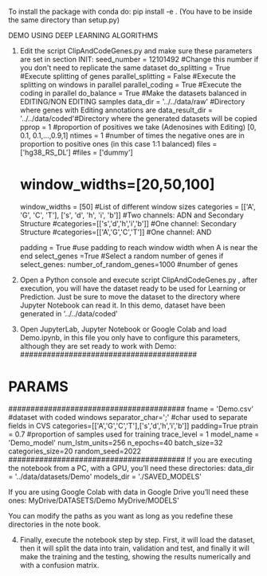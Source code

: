 To install the package with conda do:
pip install -e .
(You have to be inside the same directory than setup.py)

DEMO USING DEEP LEARNING ALGORITHMS
1.	Edit the script    ClipAndCodeGenes.py  and make sure these parameters are set in section INIT:
    seed_number = 12101492 #Change this number if you don't need to replicate the same dataset
    do_splitting = True  #Execute splitting of genes
    parallel_splitting = False #Execute the splitting on windows in parallel
    parallel_coding = True #Execute the coding in parallel
    do_balance = True #Make the datasets balanced in EDITING/NON EDITING samples
    data_dir = '../../data/raw' #Directory where genes with Editing annotations are
    data_result_dir = '../../data/coded'#Directory where the generated datasets will be copied
    pprop = 1 #proportion of positives we take (Adenosines with Editing) [0, 0.1, 0.1,...,0.9,1]
    ntimes = 1 #number of times the negative ones are in proportion to positive ones (in this case 1:1 balanced)
    files = ['hg38_RS_DL']
    #files = ['dummy']
    # window_widths=[20,50,100]
    window_widths = [50] #List of different window sizes
    categories = [['A', 'G', 'C', 'T'], ['s', 'd', 'h', 'i', 'b']] #Two channels: ADN and Secondary Structure
    #categories=[['s','d','h','i','b']] #One channel: Secondary Structure
    #categories=[['A','G','C','T']] #One channel: AND

    padding = True #use padding to reach window width when A is near the end
    select_genes =True #Select a random number of genes 
    if select_genes:
        number_of_random_genes=1000 #number of genes

2.	Open a Python console and execute script ClipAndCodeGenes.py , after execution, you will have the dataset ready to be used for Learning or Prediction. Just be sure to move the dataset to the directory where  Jupyter Notebook can read it. In this demo, dataset have been generated in '../../data/coded'
3.	Open JupyterLab, Jupyter Notebook or Google Colab and load  Demo.ipynb, in this file you only have to configure this parameters, although they are set ready to work with Demo:
########################################
# PARAMS
########################################
fname      = 'Demo.csv' #dataset with coded windows
separator_char=';' #char used to separate fields in CVS
categories=[['A','G','C','T'],['s','d','h','i','b']]
padding=True
ptrain     = 0.7  #proportion of samples used for training
trace_level = 1
model_name = 'Demo_model'
num_lstm_units=256
n_epochs=40
batch_size=32
categories_size=20
random_seed=2022
########################################
If you are executing the notebook from a PC, with a GPU, you’ll need these directories:
    data_dir = '../data/datasets/Demo'
    models_dir = './SAVED_MODELS'

If you are using Google Colab with data in Google Drive you’ll need these ones:
MyDrive/DATASETS/Demo
MyDrive/MODELS'

You can modify the paths as you want as long as you redefine these directories in the note book.

4.	Finally, execute the notebook step by step.  First, it will load the dataset, then it will split the data into train, validation and test, and finally it will make the training and the testing, showing the results numerically and with a confusion matrix.
